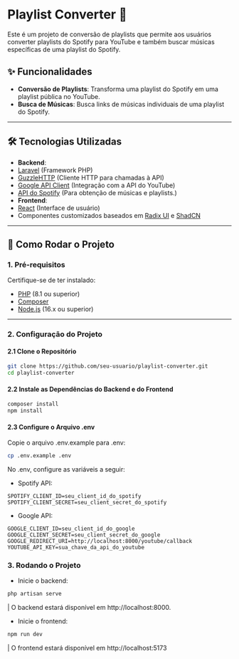 # Playlist Converter 🎵

Este é um projeto de conversão de playlists que permite aos usuários converter playlists do Spotify para YouTube e também buscar músicas específicas de uma playlist do Spotify.

## ✨ Funcionalidades

- **Conversão de Playlists**: Transforma uma playlist do Spotify em uma playlist pública no YouTube.
- **Busca de Músicas**: Busca links de músicas individuais de uma playlist do Spotify.

---

## 🛠️ Tecnologias Utilizadas

- **Backend**:
- [Laravel](https://laravel.com/) (Framework PHP)
- [GuzzleHTTP](https://docs.guzzlephp.org/) (Cliente HTTP para chamadas à API)
- [Google API Client](https://developers.google.com/youtube) (Integração com a API do YouTube)
- [API do Spotify](https://developer.spotify.com/documentation/web-api) (Para obtenção de músicas e playlists.)
- **Frontend**:
- [React](https://reactjs.org/) (Interface de usuário)
- Componentes customizados baseados em [Radix UI](https://www.radix-ui.com/) e [ShadCN](https://shadcn.dev/)

---

## 🚀 Como Rodar o Projeto

### 1. Pré-requisitos

Certifique-se de ter instalado:

- [PHP](https://www.php.net/downloads) (8.1 ou superior)
- [Composer](https://getcomposer.org/download/)
- [Node.js](https://nodejs.org/) (16.x ou superior)

---

### 2. Configuração do Projeto

#### 2.1 Clone o Repositório

```bash
git clone https://github.com/seu-usuario/playlist-converter.git
cd playlist-converter
```

#### 2.2 Instale as Dependências do Backend e do Frontend

```bash
composer install
npm install
```

#### 2.3 Configure o Arquivo .env

Copie o arquivo .env.example para .env:

```bash
cp .env.example .env
```

No .env, configure as variáveis a seguir:

- Spotify API:

```env
SPOTIFY_CLIENT_ID=seu_client_id_do_spotify
SPOTIFY_CLIENT_SECRET=seu_client_secret_do_spotify
```

- Google API:

```env
GOOGLE_CLIENT_ID=seu_client_id_do_google
GOOGLE_CLIENT_SECRET=seu_client_secret_do_google
GOOGLE_REDIRECT_URI=http://localhost:8000/youtube/callback
YOUTUBE_API_KEY=sua_chave_da_api_do_youtube
```

### 3. Rodando o Projeto

- Inicie o backend:

```bash
php artisan serve
```

| O backend estará disponível em http://localhost:8000.

- Inicie o frontend:

```bash
npm run dev
```

| O frontend estará disponível em http://localhost:5173
